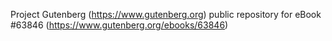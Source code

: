 Project Gutenberg (https://www.gutenberg.org) public repository for eBook #63846 (https://www.gutenberg.org/ebooks/63846)
